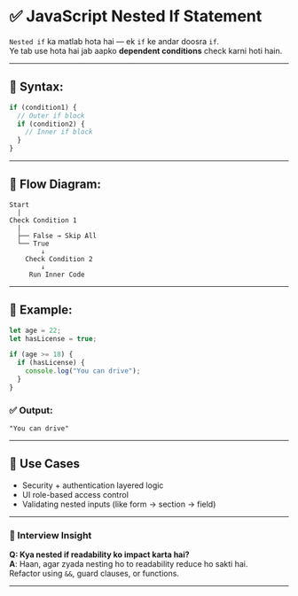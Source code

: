 # ✅ JavaScript Nested If Statement

`Nested if` ka matlab hota hai — ek `if` ke andar doosra `if`.  
Ye tab use hota hai jab aapko **dependent conditions** check karni hoti hain.

---

## 🔹 Syntax:

```js
if (condition1) {
  // Outer if block
  if (condition2) {
    // Inner if block
  }
}
```

---

## 🔹 Flow Diagram:

```
Start
  |
Check Condition 1
  |
  ├── False → Skip All
  └── True
        ↓
    Check Condition 2
        ↓
     Run Inner Code
```

---

## 🔹 Example:

```js
let age = 22;
let hasLicense = true;

if (age >= 18) {
  if (hasLicense) {
    console.log("You can drive");
  }
}
```

### ✅ Output:
```
"You can drive"
```

---

## 📌 Use Cases

- Security + authentication layered logic  
- UI role-based access control  
- Validating nested inputs (like form → section → field)  

---

### 🧠 Interview Insight

**Q: Kya nested if readability ko impact karta hai?**  
**A**: Haan, agar zyada nesting ho to readability reduce ho sakti hai.  
Refactor using `&&`, guard clauses, or functions.

---
